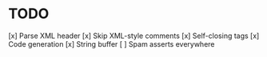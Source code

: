 # TODO
[x] Parse XML header
[x] Skip XML-style comments
[x] Self-closing tags
[x] Code generation
[x] String buffer
[ ] Spam asserts everywhere

